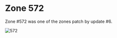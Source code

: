 Zone 572
========

Zone \#572 was one of the zones patch by update \#6.

![572](../images/zone-572.png)
